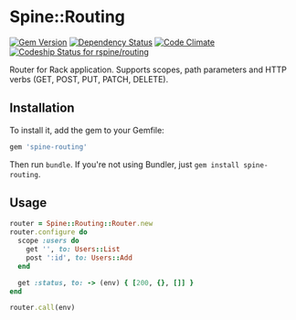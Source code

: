 # Spine::Routing

[![Gem Version](https://badge.fury.io/rb/spine-routing.svg)](http://badge.fury.io/rb/spine-routing)
[![Dependency Status](https://gemnasium.com/rspine/routing.svg)](https://gemnasium.com/rspine/routing)
[![Code Climate](https://codeclimate.com/github/rspine/routing/badges/gpa.svg)](https://codeclimate.com/github/rspine/routing)
[ ![Codeship Status for rspine/routing](https://codeship.com/projects/f340c940-e121-0132-7351-0acdf541758b/status?branch=master)](https://codeship.com/projects/81073)

Router for Rack application. Supports scopes, path parameters and HTTP verbs
(GET, POST, PUT, PATCH, DELETE).

## Installation

To install it, add the gem to your Gemfile:

```ruby
gem 'spine-routing'
```

Then run `bundle`. If you're not using Bundler, just `gem install spine-routing`.

## Usage

```ruby
router = Spine::Routing::Router.new
router.configure do
  scope :users do
    get '', to: Users::List
    post ':id', to: Users::Add
  end

  get :status, to: -> (env) { [200, {}, []] }
end

router.call(env)
```
